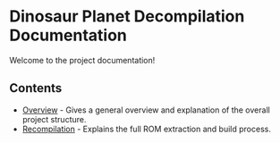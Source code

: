 # Dinosaur Planet Decompilation Documentation
Welcome to the project documentation! 


## Contents
- [Overview](./Overview.md) - Gives a general overview and explanation of the overall project structure.
- [Recompilation](./Recompilation.md) - Explains the full ROM extraction and build process.
